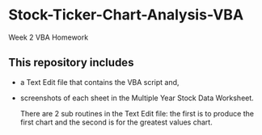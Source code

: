 # Stock-Ticker-Chart-Analysis-VBA
Week 2 VBA Homework
    
## This repository includes 
* a Text Edit file that contains the VBA script and,
* screenshots of each sheet in the Multiple Year Stock Data Worksheet.

    There are 2 sub routines in the Text Edit file: the first is to produce the first chart and the second is for the greatest values chart.
    
